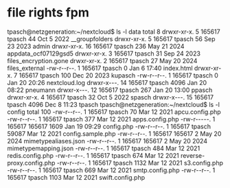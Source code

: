 # file rights fpm

tpasch@netzgeneration:~/nextcloud$ ls -l data
total 8
drwxr-xr-x.  5 165617 tpasch   44 Oct  5  2022 __groupfolders
drwxr-xr-x.  5 165617 tpasch   56 Sep 23  2023 admin
drwxr-xr-x. 16 165617 tpasch  236 May 21  2024 appdata_ocf07129gsd5
drwxr-xr-x.  3 165617 tpasch   31 Sep 24  2023 files_encryption.gone
drwxr-xr-x.  2 165617 tpasch   27 May 20  2024 files_external
-rw-r--r--.  1 165617 tpasch    0 Jan  6 17:40 index.html
drwxr-xr-x.  7 165617 tpasch  100 Dec 20  2023 kupasch
-rw-r--r--.  1 165617 tpasch    0 Jan 20 20:26 nextcloud.log
drwxr-x---. 14 165617 tpasch 4096 Jan 20 08:22 pneumann
drwxr-x---. 12 165617 tpasch  267 Jan 20 13:00 ppasch
drwxr-xr-x.  4 165617 tpasch   32 Oct  5  2022 spasch
drwxr-x---. 15 165617 tpasch 4096 Dec  8 11:23 tpasch
tpasch@netzgeneration:~/nextcloud$ ls -l config
total 100
-rw-r--r--. 1 165617 tpasch    70 Mar 12  2021 apcu.config.php
-rw-r--r--. 1 165617 tpasch   377 Mar 12  2021 apps.config.php
-rw-r-----. 1 165617 165617  1609 Jan 19 09:29 config.php
-rw-r--r--. 1 165617 tpasch 59087 Mar 12  2021 config.sample.php
-rw-r--r--. 1 165617 165617     2 May 20  2024 mimetypealiases.json
-rw-r--r--. 1 165617 165617     2 May 20  2024 mimetypemapping.json
-rw-r--r--. 1 165617 tpasch   484 Mar 12  2021 redis.config.php
-rw-r--r--. 1 165617 tpasch   674 Mar 12  2021 reverse-proxy.config.php
-rw-r--r--. 1 165617 tpasch  1132 Mar 12  2021 s3.config.php
-rw-r--r--. 1 165617 tpasch   669 Mar 12  2021 smtp.config.php
-rw-r--r--. 1 165617 tpasch  1103 Mar 12  2021 swift.config.php

